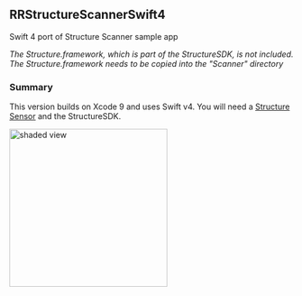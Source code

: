 ## RRStructureScannerSwift4
Swift 4 port of Structure Scanner sample app 

*The Structure.framework, which is part of the StructureSDK, is not included. The Structure.framework needs to be copied into the "Scanner" directory*

### Summary

This version builds on Xcode 9 and uses Swift v4. You will need a [Structure Sensor](http://structure.io) and the StructureSDK.
<p align="left">
  <img src="RRStructureScanner/wal.png" alt="shaded view" width="280"/>
</p> 

